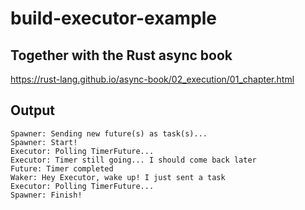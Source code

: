 # build-executor-example

## Together with the Rust async book

<https://rust-lang.github.io/async-book/02_execution/01_chapter.html>

## Output

```shell
Spawner: Sending new future(s) as task(s)...
Spawner: Start!
Executor: Polling TimerFuture...
Executor: Timer still going... I should come back later
Future: Timer completed
Waker: Hey Executor, wake up! I just sent a task
Executor: Polling TimerFuture...
Spawner: Finish!
```
